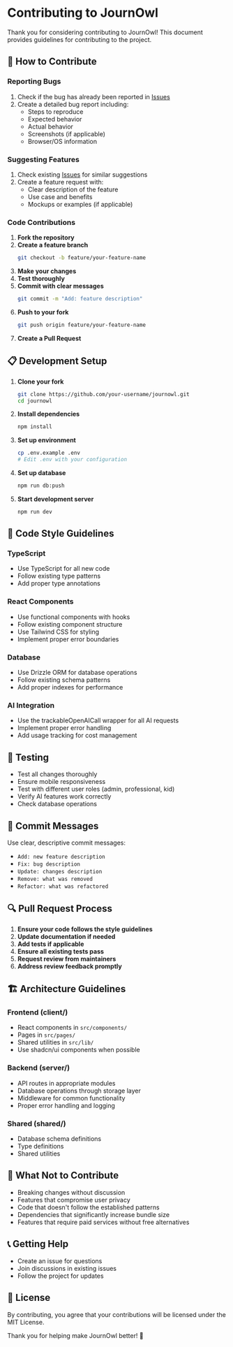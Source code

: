 # Contributing to JournOwl

Thank you for considering contributing to JournOwl! This document provides guidelines for contributing to the project.

## 🤝 How to Contribute

### Reporting Bugs

1. Check if the bug has already been reported in [Issues](https://github.com/your-username/journowl/issues)
2. Create a detailed bug report including:
   - Steps to reproduce
   - Expected behavior
   - Actual behavior
   - Screenshots (if applicable)
   - Browser/OS information

### Suggesting Features

1. Check existing [Issues](https://github.com/your-username/journowl/issues) for similar suggestions
2. Create a feature request with:
   - Clear description of the feature
   - Use case and benefits
   - Mockups or examples (if applicable)

### Code Contributions

1. **Fork the repository**
2. **Create a feature branch**
   ```bash
   git checkout -b feature/your-feature-name
   ```
3. **Make your changes**
4. **Test thoroughly**
5. **Commit with clear messages**
   ```bash
   git commit -m "Add: feature description"
   ```
6. **Push to your fork**
   ```bash
   git push origin feature/your-feature-name
   ```
7. **Create a Pull Request**

## 📋 Development Setup

1. **Clone your fork**
   ```bash
   git clone https://github.com/your-username/journowl.git
   cd journowl
   ```

2. **Install dependencies**
   ```bash
   npm install
   ```

3. **Set up environment**
   ```bash
   cp .env.example .env
   # Edit .env with your configuration
   ```

4. **Set up database**
   ```bash
   npm run db:push
   ```

5. **Start development server**
   ```bash
   npm run dev
   ```

## 🎯 Code Style Guidelines

### TypeScript
- Use TypeScript for all new code
- Follow existing type patterns
- Add proper type annotations

### React Components
- Use functional components with hooks
- Follow existing component structure
- Use Tailwind CSS for styling
- Implement proper error boundaries

### Database
- Use Drizzle ORM for database operations
- Follow existing schema patterns
- Add proper indexes for performance

### AI Integration
- Use the trackableOpenAICall wrapper for all AI requests
- Implement proper error handling
- Add usage tracking for cost management

## 🧪 Testing

- Test all changes thoroughly
- Ensure mobile responsiveness
- Test with different user roles (admin, professional, kid)
- Verify AI features work correctly
- Check database operations

## 📝 Commit Messages

Use clear, descriptive commit messages:

- `Add: new feature description`
- `Fix: bug description`
- `Update: changes description`
- `Remove: what was removed`
- `Refactor: what was refactored`

## 🔍 Pull Request Process

1. **Ensure your code follows the style guidelines**
2. **Update documentation if needed**
3. **Add tests if applicable**
4. **Ensure all existing tests pass**
5. **Request review from maintainers**
6. **Address review feedback promptly**

## 🏗️ Architecture Guidelines

### Frontend (client/)
- React components in `src/components/`
- Pages in `src/pages/`
- Shared utilities in `src/lib/`
- Use shadcn/ui components when possible

### Backend (server/)
- API routes in appropriate modules
- Database operations through storage layer
- Middleware for common functionality
- Proper error handling and logging

### Shared (shared/)
- Database schema definitions
- Type definitions
- Shared utilities

## 🚫 What Not to Contribute

- Breaking changes without discussion
- Features that compromise user privacy
- Code that doesn't follow the established patterns
- Dependencies that significantly increase bundle size
- Features that require paid services without free alternatives

## 📞 Getting Help

- Create an issue for questions
- Join discussions in existing issues
- Follow the project for updates

## 📄 License

By contributing, you agree that your contributions will be licensed under the MIT License.

Thank you for helping make JournOwl better! 🦉